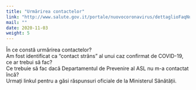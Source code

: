 ```yaml
---
title: "Urmărirea contactelor"
link: "http://www.salute.gov.it/portale/nuovocoronavirus/dettaglioFaqNuovoCoronavirus.jsp?lingua=italiano&id=244"
mail: ""
date: 2020-11-03
weight: 5
---
```


În ce constâ urmărirea contactelor?  
Am fost identificat ca “contact strâns” al unui caz confirmat de COVID-19, ce ar trebui să fac?  
Ce trebuie să fac dacă Departamentul de Prevenire al ASL nu m-a contactat încă?  
Urmați linkul pentru a găsi răspunsuri oficiale de la Ministerul Sănătății.

